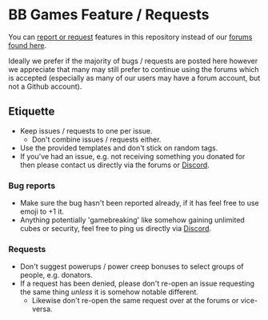 # BB Games Feature / Requests
You can [report or request](https://github.com/BB-Games/gamemode-issues-requests/issues) features in this repository instead of our [forums found here](https://bbservers.co.uk/forums/index.php?forums/suggestions-bugs.223/).

Ideally we prefer if the majority of bugs / requests are posted here however we appreciate that many may still prefer to continue using the forums which is accepted (especially as many of our users may have a forum account, but not a Github account). 

## Etiquette 
- Keep issues / requests to one per issue. 
  - Don't combine issues / requests either.
- Use the provided templates and don't stick on random tags.
- If you've had an issue, e.g. not receiving something you donated for then please contact us directly via the forums or [Discord](https://discord.gg/V88W6bTKc9).

### Bug reports
- Make sure the bug hasn't been reported already, if it has feel free to use emoji to +1 it.
- Anything potentially 'gamebreaking' like somehow gaining unlimited cubes or security, feel free to ping us directly via [Discord](https://discord.gg/V88W6bTKc9).

### Requests
- Don't suggest powerups / power creep bonuses to select groups of people, e.g. donators.
- If a request has been denied, please don't re-open an issue requesting the same thing _unless_ it is somehow notable different. 
  - Likewise don't re-open the same request over at the forums or vice-versa.

